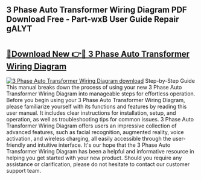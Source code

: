 ## 3 Phase Auto Transformer Wiring Diagram PDF Download Free - Part-wxB User Guide Repair gALYT

# <h2><a href="http://dfkwfhz.blite.top/?on=3+Phase+Auto+Transformer+Wiring+Diagram">🔗Download New 👉🔴 3 Phase Auto Transformer Wiring Diagram</a></h2>

[![3 Phase Auto Transformer Wiring Diagram download](https://i.imgur.com/lujVjoI.png)](http://dfkwfhz.blite.top/?on=3+Phase+Auto+Transformer+Wiring+Diagram)
Step-by-Step Guide This manual breaks down the process of using your new 3 Phase Auto Transformer Wiring Diagram into manageable steps for effortless operation. Before you begin using your 3 Phase Auto Transformer Wiring Diagram, please familiarize yourself with its functions and features by reading this user manual. It includes clear instructions for installation, setup, and operation, as well as troubleshooting tips for common issues. 3 Phase Auto Transformer Wiring Diagram offers users an impressive collection of advanced features, such as facial recognition, augmented reality, voice activation, and wireless charging, all easily accessible through the user-friendly and intuitive interface. It's our hope that the 3 Phase Auto Transformer Wiring Diagram has been a helpful and informative resource in helping you get started with your new product. Should you require any assistance or clarification, please do not hesitate to contact our customer support team.
